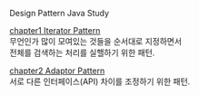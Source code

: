 Design Pattern Java Study

[chapter1 Iterator Pattern](https://github.com/jyshine/TIL/tree/master/Design_Pattern_Java/chapter01) <br>
무언인가 많이 모여있는 것들을 순서대로 지정하면서 <br>
전체를 검색하는 처리를 실핼하기 위한 패턴.<br>

[chapter2 Adaptor Pattern](https://github.com/jyshine/TIL/tree/master/Design_Pattern_Java/chapter02) <br>
서로 다른 인터페이스(API) 차이를 조정하기 위한 패턴.<br>
